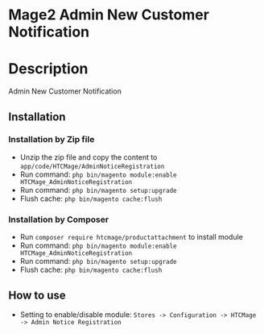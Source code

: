 # Mage2 Admin New Customer Notification
# Description
Admin New Customer Notification

## Installation

### Installation by Zip file
- Unzip the zip file and copy the content to `app/code/HTCMage/AdminNoticeRegistration`
- Run command: `php bin/magento module:enable HTCMage_AdminNoticeRegistration`
- Run command: `php bin/magento setup:upgrade`
- Flush cache: `php bin/magento cache:flush`
### Installation by Composer
- Run `composer require htcmage/productattachment` to install module
- Run command: `php bin/magento module:enable HTCMage_AdminNoticeRegistration`
- Run command: `php bin/magento setup:upgrade`
- Flush cache: `php bin/magento cache:flush`

## How to use
- Setting to enable/disable module: `Stores -> Configuration -> HTCMage -> Admin Notice Registration`
